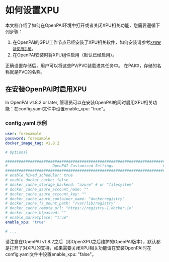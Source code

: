 # 如何设置XPU

本文档介绍了如何在OpenPAI环境中打开或者关闭XPU相关功能，您需要遵循下列步骤：

  1. 在OpenPAI的GPU工作节点已经安装了XPU相关软件，如何安装请参考[`XPU安装使用手册`](http://www.xpucube.com/en/pdf/xpu-docker-user-guide.pdf)。
  2. 在OpenPAI安装时将XPU组件启用（默认已经启用）。

正确设置存储后，用户可以将这些PV/PVC装载进其任务中。 在PAI中，存储的名称就是PVC的名称。

## 在安装OpenPAI时启用XPU

In OpenPAI v1.8.2 or later, 管理员可以在安装OpenPAI的同时启用XPU相关功能：在config.yaml文件中设置enable_xpu: "true"。

### config.yaml 示例

```yaml
user: forexample
password: forexample
docker_image_tag: v1.8.2

# Optional

#######################################################################
#                    OpenPAI Customized Settings                      #
#######################################################################
# enable_hived_scheduler: true
# enable_docker_cache: false
# docker_cache_storage_backend: "azure" # or "filesystem"
# docker_cache_azure_account_name: ""
# docker_cache_azure_account_key: ""
# docker_cache_azure_container_name: "dockerregistry"
# docker_cache_fs_mount_path: "/var/lib/registry"
# docker_cache_remote_url: "https://registry-1.docker.io"
# docker_cache_htpasswd: ""
# enable_marketplace: "true"
enable_xpu: "true"

# ...
```

请注意在OpenPAI v1.8.2之后（即OpenXPU之后维护的OpenPAI版本），默认都是打开了对XPU的支持，如果需要关闭XPU相关功能请在安装OpenPAI时在config.yaml文件中设置enable_xpu: "false"。
